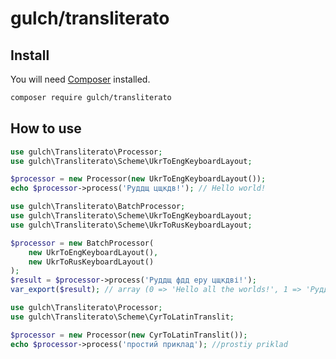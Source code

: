 # gulch/transliterato

## Install

You will need [Composer](http://getcomposer.org) installed.
```bash
composer require gulch/transliterato
```

## How to use

```php
use gulch\Transliterato\Processor;
use gulch\Transliterato\Scheme\UkrToEngKeyboardLayout;

$processor = new Processor(new UkrToEngKeyboardLayout());
echo $processor->process('Руддщ цщкдв!'); // Hello world!
```

```php
use gulch\Transliterato\BatchProcessor;
use gulch\Transliterato\Scheme\UkrToEngKeyboardLayout;
use gulch\Transliterato\Scheme\UkrToRusKeyboardLayout;

$processor = new BatchProcessor(
    new UkrToEngKeyboardLayout(),
    new UkrToRusKeyboardLayout()
);
$result = $processor->process('Руддщ фдд еру цщкдві!');
var_export($result); // array (0 => 'Hello all the worlds!', 1 => 'Руддщ фдд еру цщкдвы!',)
```

```php
use gulch\Transliterato\Processor;
use gulch\Transliterato\Scheme\CyrToLatinTranslit;

$processor = new Processor(new CyrToLatinTranslit());
echo $processor->process('простий приклад'); //prostiy priklad 
```